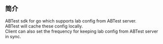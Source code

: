 ## 简介
ABTest sdk for go which supports lab config from ABTest server.   
ABTest will cache these config locally.  
Client can also set the frequency for keeping lab config from ABTest server in sync.  
